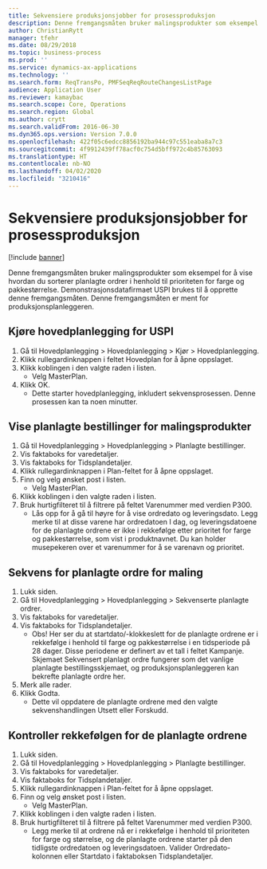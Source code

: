 ```yaml
---
title: Sekvensiere produksjonsjobber for prosessproduksjon
description: Denne fremgangsmåten bruker malingsprodukter som eksempel for å vise hvordan du sorterer planlagte ordrer i henhold til prioriteten for farge og pakkestørrelse.
author: ChristianRytt
manager: tfehr
ms.date: 08/29/2018
ms.topic: business-process
ms.prod: ''
ms.service: dynamics-ax-applications
ms.technology: ''
ms.search.form: ReqTransPo, PMFSeqReqRouteChangesListPage
audience: Application User
ms.reviewer: kamaybac
ms.search.scope: Core, Operations
ms.search.region: Global
ms.author: crytt
ms.search.validFrom: 2016-06-30
ms.dyn365.ops.version: Version 7.0.0
ms.openlocfilehash: 422f05c6edcc8856192ba944c97c551eaba8a7c3
ms.sourcegitcommit: 4f9912439ff78acf0c754d5bff972c4b85763093
ms.translationtype: HT
ms.contentlocale: nb-NO
ms.lasthandoff: 04/02/2020
ms.locfileid: "3210416"
---
```

# <a name="sequence-production-jobs-for-process-manufacturing"></a>Sekvensiere produksjonsjobber for prosessproduksjon

[!include [banner](../../includes/banner.md)]

Denne fremgangsmåten bruker malingsprodukter som eksempel for å vise hvordan du sorterer planlagte ordrer i henhold til prioriteten for farge og pakkestørrelse. Demonstrasjonsdatafirmaet USPI brukes til å opprette denne fremgangsmåten. Denne fremgangsmåten er ment for produksjonsplanleggeren.


## <a name="run-master-planning-for-uspi"></a>Kjøre hovedplanlegging for USPI
1. Gå til Hovedplanlegging > Hovedplanlegging > Kjør > Hovedplanlegging.
2. Klikk rullegardinknappen i feltet Hovedplan for å åpne oppslaget.
3. Klikk koblingen i den valgte raden i listen.
    * Velg MasterPlan.  
4. Klikk OK.
    * Dette starter hovedplanlegging, inkludert sekvensprosessen. Denne prosessen kan ta noen minutter.  

## <a name="view-planned-orders-for-the-paint-products"></a>Vise planlagte bestillinger for malingsprodukter
1. Gå til Hovedplanlegging > Hovedplanlegging > Planlagte bestillinger.
2. Vis faktaboks for varedetaljer.
3. Vis faktaboks for Tidsplandetaljer.
4. Klikk rullegardinknappen i Plan-feltet for å åpne oppslaget.
5. Finn og velg ønsket post i listen.
    * Velg MasterPlan.  
6. Klikk koblingen i den valgte raden i listen.
7. Bruk hurtigfilteret til å filtrere på feltet Varenummer med verdien P300.
    * Lås opp for å gå til høyre for å vise ordredato og leveringsdato. Legg merke til at disse varene har ordredatoen I dag, og leveringsdatoene for de planlagte ordrene er ikke i rekkefølge etter prioritet for farge og pakkestørrelse, som vist i produktnavnet. Du kan holder musepekeren over et varenummer for å se varenavn og prioritet.  

## <a name="sequence-planned-orders-for-paint"></a>Sekvens for planlagte ordre for maling
1. Lukk siden.
2. Gå til Hovedplanlegging > Hovedplanlegging > Sekvenserte planlagte ordrer.
3. Vis faktaboks for varedetaljer.
4. Vis faktaboks for Tidsplandetaljer.
    * Obs!  Her ser du at startdato/-klokkeslett for de planlagte ordrene er i rekkefølge i henhold til farge og pakkestørrelse i en tidsperiode på 28 dager. Disse periodene er definert av et tall i feltet Kampanje. Skjemaet Sekvensert planlagt ordre fungerer som det vanlige planlagte bestillingsskjemaet, og produksjonsplanleggeren kan bekrefte planlagte ordre her.  
5. Merk alle rader.
6. Klikk Godta.
    * Dette vil oppdatere de planlagte ordrene med den valgte sekvenshandlingen Utsett eller Forskudd.  

## <a name="verify-the-sequence-of-the-planned-orders"></a>Kontroller rekkefølgen for de planlagte ordrene
1. Lukk siden.
2. Gå til Hovedplanlegging > Hovedplanlegging > Planlagte bestillinger.
3. Vis faktaboks for varedetaljer.
4. Vis faktaboks for Tidsplandetaljer.
5. Klikk rullegardinknappen i Plan-feltet for å åpne oppslaget.
6. Finn og velg ønsket post i listen.
    * Velg MasterPlan.  
7. Klikk koblingen i den valgte raden i listen.
8. Bruk hurtigfilteret til å filtrere på feltet Varenummer med verdien P300.
    * Legg merke til at ordrene nå er i rekkefølge i henhold til prioriteten for farge og størrelse, og de planlagte ordrene starter på den tidligste ordredatoen og leveringsdatoen. Valider Ordredato-kolonnen eller Startdato i faktaboksen Tidsplandetaljer.  

